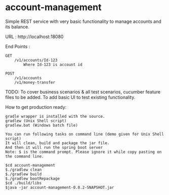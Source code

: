 # account-management
Simple REST service with very basic functionality to manage accounts and its balance.

URL :
	http://localhost:18080

End Points :
	
	GET
		/v1/accounts/Id-123
			Where Id-123 is account id
	
	POST
		/v1/accounts
		/v1/money-transfer

TODO:
	To cover business scenarios & all test scenarios, cucumber feature files to be added.
	To add basic UI to test existing functionality.

How to get production ready:

	gradle wrapper is installed with the source.
	gradlew (Unix Shell script)
	gradlew.bat (Windows batch file)

	You can run following tasks on command line (demo given for Unix Shell script)
	It will clean, build and package the jar file.
	And then it will run the spring boot server
	Note: $ is the command prompt. Please ignore it while copy pasting on the command line.
	
	$cd account-management
	$./gradlew clean
	$./gradlew build
	$./gradlew bootRepackage
	$cd ./build/libs
	$java -jar account-management-0.0.2-SNAPSHOT.jar

